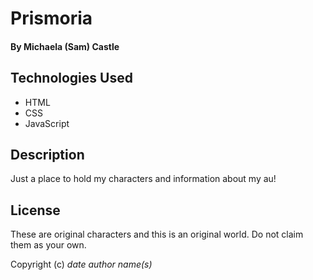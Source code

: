 # Prismoria

#### By Michaela (Sam) Castle

## Technologies Used

* HTML
* CSS
* JavaScript

## Description

Just a place to hold my characters and information about my au!

## License

These are original characters and this is an original world. Do not claim them as your own.

Copyright (c) _date_ _author name(s)_